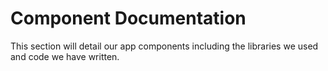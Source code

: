 # Component Documentation

This section will detail our app components including the libraries we used and code we have written. 